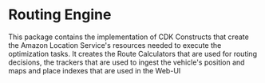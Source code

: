 # Routing Engine

This package contains the implementation of CDK Constructs that create the Amazon Location Service's resources needed to execute the optimization tasks. It creates the Route Calculators that are used for routing decisions, the trackers that are used to ingest the vehicle's position and maps and place indexes that are used in the Web-UI

